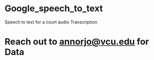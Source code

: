 # Google_speech_to_text
Speech to text for a court audio Transcription


# Reach out to annorjo@vcu.edu for Data

